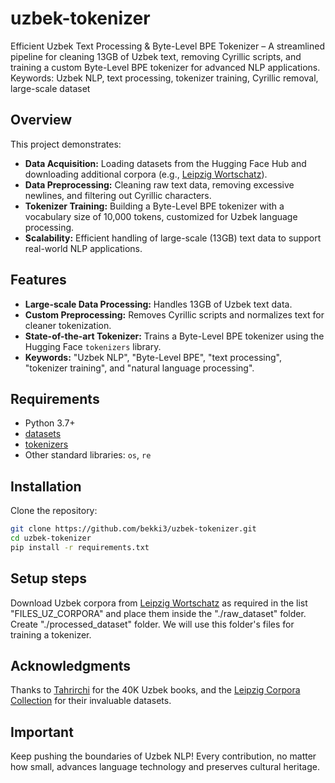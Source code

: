 # uzbek-tokenizer

Efficient Uzbek Text Processing &amp; Byte-Level BPE Tokenizer – A streamlined pipeline for cleaning 13GB of Uzbek text, removing Cyrillic scripts, and training a custom Byte-Level BPE tokenizer for advanced NLP applications. Keywords: Uzbek NLP, text processing, tokenizer training, Cyrillic removal, large-scale dataset

## Overview

This project demonstrates:
- **Data Acquisition:** Loading datasets from the Hugging Face Hub and downloading additional corpora (e.g., [Leipzig Wortschatz](https://wortschatz.uni-leipzig.de/en/download/Uzbek)).
- **Data Preprocessing:** Cleaning raw text data, removing excessive newlines, and filtering out Cyrillic characters.
- **Tokenizer Training:** Building a Byte-Level BPE tokenizer with a vocabulary size of 10,000 tokens, customized for Uzbek language processing.
- **Scalability:** Efficient handling of large-scale (13GB) text data to support real-world NLP applications.

## Features

- **Large-scale Data Processing:** Handles 13GB of Uzbek text data.
- **Custom Preprocessing:** Removes Cyrillic scripts and normalizes text for cleaner tokenization.
- **State-of-the-art Tokenizer:** Trains a Byte-Level BPE tokenizer using the Hugging Face `tokenizers` library.
- **Keywords:** "Uzbek NLP", "Byte-Level BPE", "text processing", "tokenizer training", and "natural language processing".

## Requirements

- Python 3.7+
- [datasets](https://github.com/huggingface/datasets)
- [tokenizers](https://github.com/huggingface/tokenizers)
- Other standard libraries: `os`, `re`

## Installation

Clone the repository:

```bash
git clone https://github.com/bekki3/uzbek-tokenizer.git
cd uzbek-tokenizer
pip install -r requirements.txt
```

## Setup steps

Download Uzbek corpora from [Leipzig Wortschatz](https://wortschatz.uni-leipzig.de/en/download/Uzbek) as required in the list "FILES_UZ_CORPORA" and place them inside the "./raw_dataset" folder.
Create "./processed_dataset" folder. We will use this folder's files for training a tokenizer.

## Acknowledgments

Thanks to [Tahrirchi](https://huggingface.co/tahrirchi) for the 40K Uzbek books, and the [Leipzig Corpora Collection](https://wortschatz.uni-leipzig.de/en/download/Uzbek) for their invaluable datasets.

## Important

Keep pushing the boundaries of Uzbek NLP! Every contribution, no matter how small, advances language technology and preserves cultural heritage.
